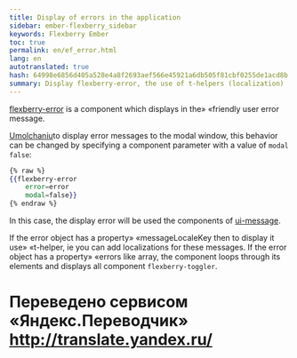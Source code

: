```yaml
--- 
title: Display of errors in the application 
sidebar: ember-flexberry_sidebar 
keywords: Flexberry Ember 
toc: true 
permalink: en/ef_error.html 
lang: en 
autotranslated: true 
hash: 64998e6856d405a528e4a8f2693aef566e45921a6db505f81cbf0255de1acd8b 
summary: Display flexberry-error, the use of t-helpers (localization) 
--- 
```


[flexberry-error](https://github.com/Flexberry/ember-flexberry/blob/master/addon/components/flexberry-error.js) is a component which displays in the» «friendly user error message. 

[Umolchaniu](https://github.com/Flexberry/ember-flexberry/blob/master/addon/components/flexberry-error.js#L8)to display error messages to the modal window, this behavior can be changed by specifying a component parameter with a value of `modal` `false`: 

```hbs
{% raw %}
{{flexberry-error
    error=error
    modal=false}}
{% endraw %}
``` 

In this case, the display error will be used the components of [ui-message](ef_ui-message.html). 

If the error object has a property» «messageLocaleKey then to display it use» «t-helper, ie you can add localizations for these messages. 
If the error object has a property» «errors like array, the component loops through its elements and displays all component `flexberry-toggler`. 



 # Переведено сервисом «Яндекс.Переводчик» http://translate.yandex.ru/